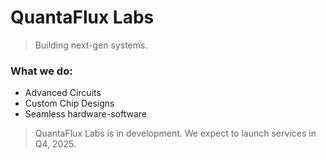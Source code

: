# QuantaFlux Labs
> Building next-gen systems.

### What we do:
- Advanced Circuits
- Custom Chip Designs
- Seamless hardware-software

> QuantaFlux Labs is in development. We expect to launch services in Q4, 2025.
